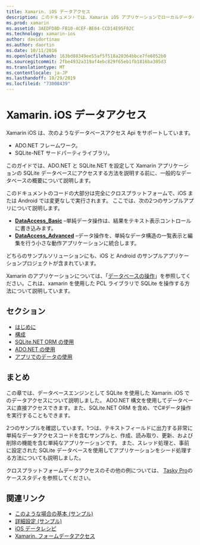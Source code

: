 ```yaml
---
title: Xamarin. iOS データアクセス
description: このドキュメントでは、Xamarin iOS アプリケーションでローカルデータベースを操作する方法について説明しているガイドにリンクしています。 リンクされたコンテンツについては、SQLite.NET、ADO.NET などを参照してください。
ms.prod: xamarin
ms.assetid: 3AEDFD8D-FB10-4CEF-BE04-CCD14E95F02C
ms.technology: xamarin-ios
author: davidortinau
ms.author: daortin
ms.date: 10/11/2016
ms.openlocfilehash: 163bd88349ee55af5f518a20364bbce7fe6052b0
ms.sourcegitcommit: 2fbe4932a319af4ebc829f65eb1fb1816ba305d3
ms.translationtype: MT
ms.contentlocale: ja-JP
ms.lasthandoff: 10/29/2019
ms.locfileid: "73008439"
---
```

# <a name="xamarinios-data-access"></a>Xamarin. iOS データアクセス

Xamarin iOS は、次のようなデータベースアクセス Api をサポートしています。

- ADO.NET フレームワーク。
- SQLite-NET サードパーティライブラリ。

このガイドでは、ADO.NET と SQLite.NET を設定して Xamarin アプリケーションの SQLite データベースにアクセスする方法を説明する前に、一般的なデータベースの概要について説明します。 

このドキュメントのコードの大部分は完全にクロスプラットフォームで、iOS または Android では変更なしで実行されます。 ここでは、次の2つのサンプルアプリについて説明します。

- [**DataAccess_Basic**](https://github.com/xamarin/mobile-samples/tree/master/DataAccess/Basic) –単純データ操作は、結果をテキスト表示コントロールに書き込みます。
- [**DataAccess_Advanced**](https://github.com/xamarin/mobile-samples/tree/master/DataAccess/Advanced) –データ操作を、単純なデータ構造の一覧表示と編集を行う小さな動作アプリケーションに統合します。

どちらのサンプルソリューションにも、iOS と Android のサンプルアプリケーションプロジェクトが含まれています。

Xamarin のアプリケーションについては、「[データベースの操作](~/xamarin-forms/data-cloud/data/databases.md)」を参照してください。これは、xamarin を使用した PCL ライブラリで SQLite を操作する方法について説明しています。

## <a name="sections"></a>セクション

- [はじめに](introduction.md)
- [構成](configuration.md)
- [SQLite.NET ORM の使用](using-sqlite-orm.md)
- [ADO.NET の使用](using-adonet.md)
- [アプリでのデータの使用](using-data-in-an-app.md)

## <a name="summary"></a>まとめ

この章では、データベースエンジンとして SQLite を使用した Xamarin. iOS でのデータアクセスについて説明しました。 ADO.NET 構文を使用してデータベースに直接アクセスできます。また、SQLite.NET ORM を含め、でC#データ操作を実行することもできます。

2つのサンプルを確認しています。1つは、テキストフィールドに出力する非常に単純なデータアクセスコードを含むサンプルと、作成、読み取り、更新、および削除の機能を含む単純なアプリケーションです。 また、スレッド処理と、事前に設定された SQLite データベースを使用してアプリケーションをシード処理する方法についても説明しました。

クロスプラットフォームデータアクセスのその他の例については、 [Tasky Pro](~/cross-platform/app-fundamentals/building-cross-platform-applications/case-study-tasky.md)のケーススタディを参照してください。

## <a name="related-links"></a>関連リンク

- [このような場合の基本 (サンプル)](https://github.com/xamarin/mobile-samples/tree/master/DataAccess/Basic)
- [詳細設定 (サンプル)](https://github.com/xamarin/mobile-samples/tree/master/DataAccess/Advanced)
- [iOS データレシピ](https://github.com/xamarin/recipes/tree/master/Recipes/ios/data/sqlite)
- [Xamarin. フォームデータアクセス](~/xamarin-forms/data-cloud/data/databases.md)

